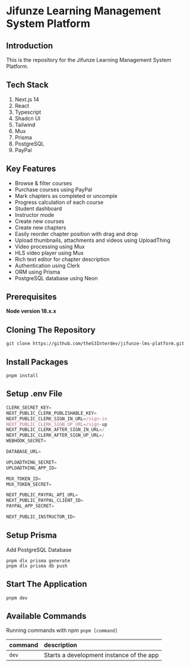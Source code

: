# Jifunze Learning Management System Platform

## Introduction

This is the repository for the Jifunze Learning Management System Platform.

## Tech Stack

1. Next.js 14
1. React
1. Typescript
1. Shadcn UI
1. Tailwind
1. Mux
1. Prisma
1. PostgreSQL
1. PayPal

## Key Features

- Browse & filter courses
- Purchase courses using PayPal
- Mark chapters as completed or uncomple
- Progress calculation of each course
- Student dashboard
- Instructor mode
- Create new courses
- Create new chapters
- Easily reorder chapter position with drag and drop
- Upload thumbnails, attachments and videos using UploadThing
- Video processing using Mux
- HLS video player using Mux
- Rich text editor for chapter description
- Authentication using Clerk
- ORM using Prisma
- PostgreSQL database using Neon

## Prerequisites

**Node version 18.x.x**

## Cloning The Repository

```shell
git clone https://github.com/theS3Interdev/jifunze-lms-platform.git
```

## Install Packages

```shell
pnpm install
```

## Setup .env File

```js
CLERK_SECRET_KEY=
NEXT_PUBLIC_CLERK_PUBLISHABLE_KEY=
NEXT_PUBLIC_CLERK_SIGN_IN_URL=/sign-in
NEXT_PUBLIC_CLERK_SIGN_UP_URL=/sign-up
NEXT_PUBLIC_CLERK_AFTER_SIGN_IN_URL=/
NEXT_PUBLIC_CLERK_AFTER_SIGN_UP_URL=/
WEBHOOK_SECRET=

DATABASE_URL=

UPLOADTHING_SECRET=
UPLOADTHING_APP_ID=

MUX_TOKEN_ID=
MUX_TOKEN_SECRET=

NEXT_PUBLIC_PAYPAL_API_URL=
NEXT_PUBLIC_PAYPAL_CLIENT_ID=
PAYPAL_APP_SECRET=

NEXT_PUBLIC_INSTRUCTOR_ID=
```

## Setup Prisma

Add PostgreSQL Database

```shell
pnpm dlx prisma generate
pnpm dlx prisma db push
```

## Start The Application

```shell
pnpm dev
```

## Available Commands

Running commands with npm `pnpm [command]`

| command | description                              |
| :------ | :--------------------------------------- |
| `dev`   | Starts a development instance of the app |
